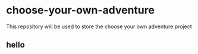 # choose-your-own-adventure
This repository will be used to store the choose your own adventure project
## hello

 <!background color>

<!DOCTYPE html>
<html>
  <heading>
    <title>Choose your Adventure</title>
    
  </heading>
 <body>
 </body>
</html> 
